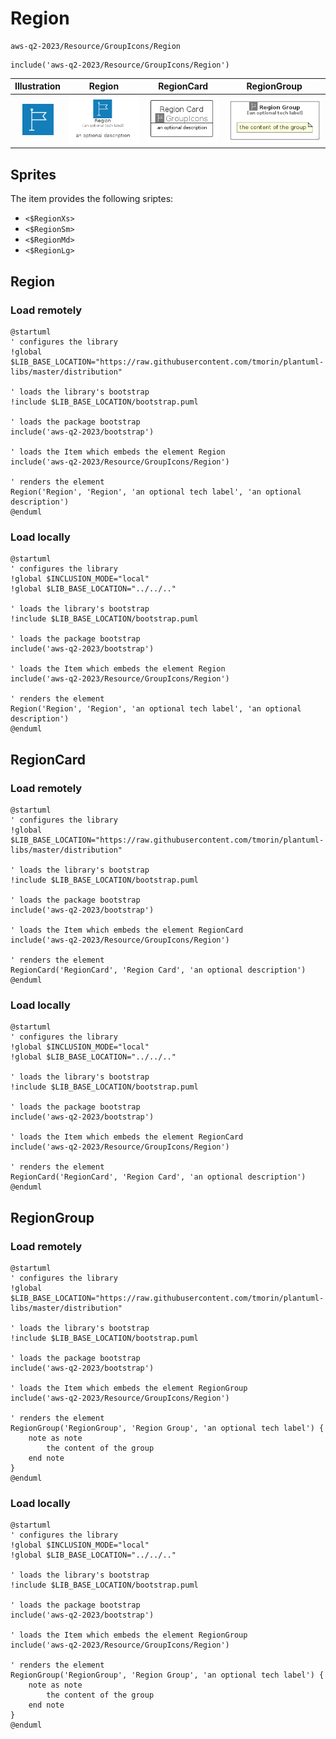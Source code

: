 # Region


```text
aws-q2-2023/Resource/GroupIcons/Region
```

```text
include('aws-q2-2023/Resource/GroupIcons/Region')
```



| Illustration | Region | RegionCard | RegionGroup |
| :---: | :---: | :---: | :---: |
| ![illustration for Illustration](../../../aws-q2-2023/Resource/GroupIcons/Region.png) | ![illustration for Region](../../../aws-q2-2023/Resource/GroupIcons/Region.Local.png) | ![illustration for RegionCard](../../../aws-q2-2023/Resource/GroupIcons/RegionCard.Local.png) | ![illustration for RegionGroup](../../../aws-q2-2023/Resource/GroupIcons/RegionGroup.Local.png) |



## Sprites
The item provides the following sriptes:

- `<$RegionXs>`
- `<$RegionSm>`
- `<$RegionMd>`
- `<$RegionLg>`





## Region

### Load remotely
```plantuml
@startuml
' configures the library
!global $LIB_BASE_LOCATION="https://raw.githubusercontent.com/tmorin/plantuml-libs/master/distribution"

' loads the library's bootstrap
!include $LIB_BASE_LOCATION/bootstrap.puml

' loads the package bootstrap
include('aws-q2-2023/bootstrap')

' loads the Item which embeds the element Region
include('aws-q2-2023/Resource/GroupIcons/Region')

' renders the element
Region('Region', 'Region', 'an optional tech label', 'an optional description')
@enduml
```

### Load locally
```plantuml
@startuml
' configures the library
!global $INCLUSION_MODE="local"
!global $LIB_BASE_LOCATION="../../.."

' loads the library's bootstrap
!include $LIB_BASE_LOCATION/bootstrap.puml

' loads the package bootstrap
include('aws-q2-2023/bootstrap')

' loads the Item which embeds the element Region
include('aws-q2-2023/Resource/GroupIcons/Region')

' renders the element
Region('Region', 'Region', 'an optional tech label', 'an optional description')
@enduml
```

## RegionCard

### Load remotely
```plantuml
@startuml
' configures the library
!global $LIB_BASE_LOCATION="https://raw.githubusercontent.com/tmorin/plantuml-libs/master/distribution"

' loads the library's bootstrap
!include $LIB_BASE_LOCATION/bootstrap.puml

' loads the package bootstrap
include('aws-q2-2023/bootstrap')

' loads the Item which embeds the element RegionCard
include('aws-q2-2023/Resource/GroupIcons/Region')

' renders the element
RegionCard('RegionCard', 'Region Card', 'an optional description')
@enduml
```

### Load locally
```plantuml
@startuml
' configures the library
!global $INCLUSION_MODE="local"
!global $LIB_BASE_LOCATION="../../.."

' loads the library's bootstrap
!include $LIB_BASE_LOCATION/bootstrap.puml

' loads the package bootstrap
include('aws-q2-2023/bootstrap')

' loads the Item which embeds the element RegionCard
include('aws-q2-2023/Resource/GroupIcons/Region')

' renders the element
RegionCard('RegionCard', 'Region Card', 'an optional description')
@enduml
```

## RegionGroup

### Load remotely
```plantuml
@startuml
' configures the library
!global $LIB_BASE_LOCATION="https://raw.githubusercontent.com/tmorin/plantuml-libs/master/distribution"

' loads the library's bootstrap
!include $LIB_BASE_LOCATION/bootstrap.puml

' loads the package bootstrap
include('aws-q2-2023/bootstrap')

' loads the Item which embeds the element RegionGroup
include('aws-q2-2023/Resource/GroupIcons/Region')

' renders the element
RegionGroup('RegionGroup', 'Region Group', 'an optional tech label') {
    note as note
        the content of the group
    end note
}
@enduml
```

### Load locally
```plantuml
@startuml
' configures the library
!global $INCLUSION_MODE="local"
!global $LIB_BASE_LOCATION="../../.."

' loads the library's bootstrap
!include $LIB_BASE_LOCATION/bootstrap.puml

' loads the package bootstrap
include('aws-q2-2023/bootstrap')

' loads the Item which embeds the element RegionGroup
include('aws-q2-2023/Resource/GroupIcons/Region')

' renders the element
RegionGroup('RegionGroup', 'Region Group', 'an optional tech label') {
    note as note
        the content of the group
    end note
}
@enduml
```

